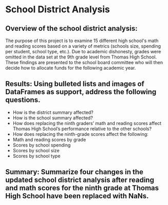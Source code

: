 # School District Analysis

## Overview of the school district analysis:
The purpose of this project is to examine 15 different high school's math and reading scores based on a variety of metrics (schools size, spending per student, school type, etc.). Due to academic dishonesty, grades were omitted in the data set at the 9th grade level from Thomas High School. These findings are presented to the school board committee who will then decide how to allocate funds for the following academic year.

## Results: Using bulleted lists and images of DataFrames as support, address the following questions.
- How is the district summary affected?
- How is the school summary affected?
- How does replacing the ninth graders’ math and reading scores affect Thomas High School’s performance relative to the other schools?
- How does replacing the ninth-grade scores affect the following:
- Math and reading scores by grade
- Scores by school spending
- Scores by school size
- Scores by school type

## Summary: Summarize four changes in the updated school district analysis after reading and math scores for the ninth grade at Thomas High School have been replaced with NaNs.
